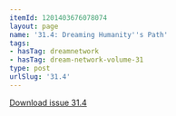 ```yaml
---
itemId: 1201403676078074
layout: page
name: '31.4: Dreaming Humanity''s Path'
tags:
- hasTag: dreamnetwork
- hasTag: dream-network-volume-31
type: post
urlSlug: '31.4'
---
```

<a href="files/pdfs/Volume_31/31.4_dreaming_humanitys_path.pdf" download="">Download issue 31.4</a>